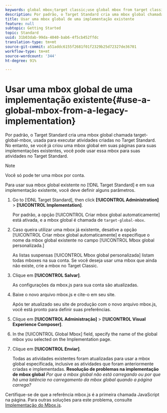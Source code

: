 ```yaml
---
keywords: global mbox;target classic;use global mbox from target classic
description: Por padrão, o Target Standard cria uma mbox global chamada target-global-mbox, usada para executar atividades criadas no Target Standard. No entanto, se você já criou uma mbox global em suas páginas para suas implementações existentes, você pode usar essa mbox para suas atividades no Target Standard.
title: Usar uma mbox global de uma implementação existente
feature: null
subtopic: Getting Started
topic: Standard
uuid: 31b03dab-99da-4040-bab6-4f5cb452ffdc
translation-type: tm+mt
source-git-commit: a51addc6155f2681f01f2329b25d72327de36701
workflow-type: tm+mt
source-wordcount: '344'
ht-degree: 91%

---
```



# Usar uma mbox global de uma implementação existente{#use-a-global-mbox-from-a-legacy-implementation}

Por padrão, o Target Standard cria uma mbox global chamada target-global-mbox, usada para executar atividades criadas no Target Standard. No entanto, se você já criou uma mbox global em suas páginas para suas implementações existentes, você pode usar essa mbox para suas atividades no Target Standard.

>[!NOTE]
>
>Você só pode ter uma mbox por conta.

Para usar sua mbox global existente no [!DNL Target Standard] e em sua implementação existente, você deve definir alguns parâmetros.

1. Go to [!DNL Target Standard], then click **[!UICONTROL Administration]** > **[!UICONTROL Implementation]**.

   Por padrão, a opção [!UICONTROL Criar mbox global automaticamente] está ativada, e a mbox global é chamada de `target-global-mbox`.
1. Caso queira utilizar uma mbox já existente, desative a opção [!UICONTROL Criar mbox global automaticamente] e especifique o nome da mbox global existente no campo [!UICONTROL Mbox global personalizada.]

   As listas suspensas [!UICONTROL Mbox global personalizada] listam todas mboxes na sua conta. Se você deseja usar uma mbox que ainda não existe, crie a mbox no Target Classic.
1. Clique em **[!UICONTROL Salvar]**.

   As configurações da mbox.js para sua conta são atualizadas.
1. Baixe o novo arquivo mbox.js e cite-o em seu site.

   Após ter atualizado seu site de produção com o novo arquivo mbox.js, você está pronto para definir suas preferências.
1. Clique em **[!UICONTROL Administração]** > **[!UICONTROL Visual Experience Composer]**.
1. In the [!UICONTROL Global Mbox] field, specify the name of the global mbox you selected on the Implementation page.
1. Clique em **[!UICONTROL Enviar]**.

   Todas as atividades existentes foram atualizadas para usar a mbox global especificada, inclusive as atividades que foram anteriormente criadas e implementadas.
   **Resolução de problemas na implementação de mbox global**  *Por que a mbox global não está carregando ou por que há uma latência no carregamento da mbox global quando a página carrega?*

Certifique-se de que a referência mbox.js é a primeira chamada JavaScript na página. Para outras soluções para este problema, consulte  [Implementação do Mbox.js](../../../../c-implementing-target/c-implementing-target-for-client-side-web/t-mbox-download/mbox-download.md#task_4EAE26BB84FD4E1D858F411AEDF4B420).
